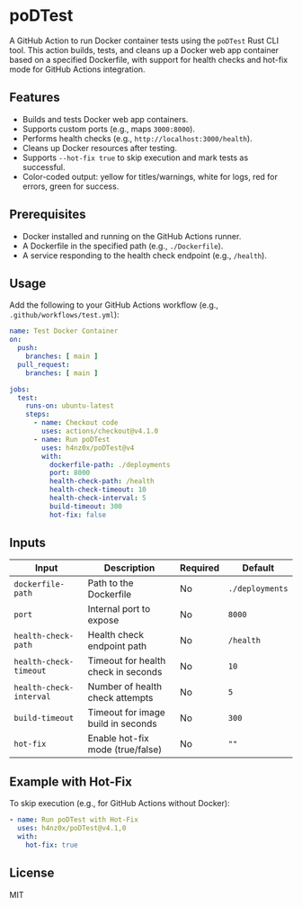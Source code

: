 # poDTest

A GitHub Action to run Docker container tests using the `poDTest` Rust CLI tool. This action builds, tests, and cleans up a Docker web app container based on a specified Dockerfile, with support for health checks and hot-fix mode for GitHub Actions integration.

## Features

* Builds and tests Docker web app containers.
* Supports custom ports (e.g., maps `3000:8000`).
* Performs health checks (e.g., `http://localhost:3000/health`).
* Cleans up Docker resources after testing.
* Supports `--hot-fix true` to skip execution and mark tests as successful.
* Color-coded output: yellow for titles/warnings, white for logs, red for errors, green for success.

## Prerequisites

* Docker installed and running on the GitHub Actions runner.
* A Dockerfile in the specified path (e.g., `./Dockerfile`).
* A service responding to the health check endpoint (e.g., `/health`).

## Usage

Add the following to your GitHub Actions workflow (e.g., `.github/workflows/test.yml`):

```yaml
name: Test Docker Container
on:
  push:
    branches: [ main ]
  pull_request:
    branches: [ main ]

jobs:
  test:
    runs-on: ubuntu-latest
    steps:
      - name: Checkout code
        uses: actions/checkout@v4.1.0
      - name: Run poDTest
        uses: h4nz0x/poDTest@v4
        with:
          dockerfile-path: ./deployments
          port: 8000
          health-check-path: /health
          health-check-timeout: 10
          health-check-interval: 5
          build-timeout: 300
          hot-fix: false
```

## Inputs

| Input | Description | Required | Default |
|-------|-------------|----------|---------|
| `dockerfile-path` | Path to the Dockerfile | No | `./deployments` |
| `port` | Internal port to expose | No | `8000` |
| `health-check-path` | Health check endpoint path | No | `/health` |
| `health-check-timeout` | Timeout for health check in seconds | No | `10` |
| `health-check-interval` | Number of health check attempts | No | `5` |
| `build-timeout` | Timeout for image build in seconds | No | `300` |
| `hot-fix` | Enable hot-fix mode (true/false) | No | `""` |

## Example with Hot-Fix

To skip execution (e.g., for GitHub Actions without Docker):

```yaml
- name: Run poDTest with Hot-Fix
  uses: h4nz0x/poDTest@v4.1,0
  with:
    hot-fix: true
```

## License

MIT